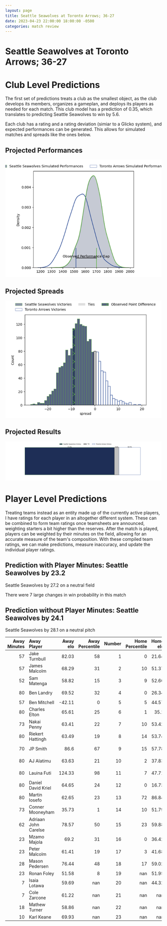 ```yaml
---  
layout: page  
title: Seattle Seawolves at Toronto Arrows; 36-27  
date: 2023-04-23 22:00:00 18:00:00 -0500  
categories: match review  
---
```

# Seattle Seawolves at Toronto Arrows; 36-27

# Club Level Predictions


The first set of predictions treats a club as the smallest object, as the club develops its members, organizes a gameplan, and deploys its players as needed for each match. This club model has a prediction of 0.35, which translates to predicting Seattle Seawolves to win by 5.6.

Each club has a rating and a rating deviation (simiar to a Glicko system), and expected performances can be generated. This allows for simulated matches and spreads like the ones below.
## Projected Performances


![Projected Performances](plots/performances_2023-04-23-TorontoArrows-SeattleSeawolves.png)
## Projected Spreads


![Projected Spreads](plots/spreads_2023-04-23-TorontoArrows-SeattleSeawolves.png)
## Projected Results


![Projected Results](plots/resultbar_2023-04-23-TorontoArrows-SeattleSeawolves.png)
# Player Level Predictions


Treating teams instead as an entity made up of the currently active players, I have ratings for each player in an altogether different system. These can be combined to form team ratings once teamsheets are announced, weighting starters a bit higher than the reserves. After the match is played, players can be weighted by their minutes on the field, allowing for an accurate measure of the team's composition. With these compiled team ratings, we can make predictions, measure inaccuracy, and update the individual player ratings.
## Prediction with Player Minutes: Seattle Seawolves by 23.2


Seattle Seawolves by 27.2 on a neutral field

There were 7 large changes in win probability in this match
## Prediction without Player Minutes: Seattle Seawolves by 24.1


Seattle Seawolves by 28.1 on a neutral pitch



|   Away Minutes | Away Player          |   Away elo |   Away Percentile |   Number |   Home Percentile |   Home elo | Home Player      |   Home Minutes |
|---------------:|:---------------------|-----------:|------------------:|---------:|------------------:|-----------:|:-----------------|---------------:|
|             57 | Jake Turnbull        |      82.03 |                58 |        1 |                 0 |      21.64 | Lolani Faleiva   |             80 |
|             57 | James Malcolm        |      68.29 |                31 |        2 |                10 |      51.37 | Gene Syminton    |             73 |
|             52 | Sam Matenga          |      58.82 |                15 |        3 |                 9 |      52.66 | Isaac Salmon     |             62 |
|             80 | Ben Landry           |      69.52 |                32 |        4 |                 0 |      26.34 | Adrian Wadden    |             62 |
|             57 | Ben Mitchell         |     -42.11 |                 0 |        5 |                 5 |      44.57 | Shay Kerry       |             80 |
|             80 | Charles Elton        |      65.61 |                25 |        6 |                 1 |      35.1  | Mason Flesch     |             80 |
|             73 | Nakai Penny          |      63.41 |                22 |        7 |                10 |      53.42 | Lucas Rumball    |             77 |
|             80 | Riekert Hattingh     |      63.49 |                19 |        8 |                14 |      53.74 | Mitch Eadie      |             80 |
|             70 | JP Smith             |      86.6  |                67 |        9 |                15 |      57.78 | Ross Braude      |             73 |
|             80 | AJ Alatimu           |      63.63 |                21 |       10 |                 2 |      37.83 | Shane O'Leary    |             80 |
|             80 | Lauina Futi          |     124.33 |                98 |       11 |                 7 |      47.71 | Dawson Fatoric   |             80 |
|             80 | Daniel David Kriel   |      64.65 |                24 |       12 |                 0 |      16.73 | Mitch Richardson |             80 |
|             80 | Martin Iosefo        |      62.65 |                23 |       13 |                72 |      86.84 | Fabian Goodall   |             80 |
|             73 | Conner Mooneyham     |      35.73 |                 1 |       14 |                10 |      51.79 | D'Shawn Bowen    |             80 |
|             62 | Adriaan John Carelse |      78.57 |                50 |       15 |                23 |      59.88 | Kobe Faust       |             80 |
|             23 | Mzamo Majola         |      69.2  |                31 |       16 |                 0 |      36.42 | Tyler Rowland    |             18 |
|             23 | Peter Malcolm        |      61.41 |                19 |       17 |                 3 |      41.68 | Michael Sheppard |             18 |
|             28 | Mason Pedersen       |      76.44 |                48 |       18 |                17 |      59.02 | Owain Ruttan     |              3 |
|             23 | Ronan Foley          |      51.58 |                 8 |       19 |               nan |      51.95 | Will Grant       |              7 |
|              7 | Isaia Lotawa         |      59.69 |               nan |       20 |               nan |      44.32 | Tyler Wong       |              7 |
|              7 | Cole Zarcone         |      61.22 |               nan |       21 |               nan |     nan    | nan              |            nan |
|             18 | Mathew Turner        |      58.86 |               nan |       22 |               nan |     nan    | nan              |            nan |
|             10 | Karl Keane           |      69.93 |               nan |       23 |               nan |     nan    | nan              |            nan |


